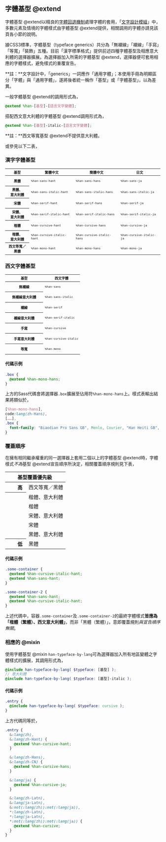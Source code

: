 
 字體基型 @extend <!-- #ziti_jixing_extend -->
---------
字體基型 @extend以精良的[字體回退機制](/manual/wenzisheji#ziti_huitui_jizhi)處理字體的套用，「[文字設計模組](/manual/wenzisheji)」中，多數元素及情境的字體樣式由字體基型 @extend提供，相關調用的字體亦請見該頁各小節的說明。

據CSS3標準，字體基型（<span lang='en'>typeface generics</span>）共分為「無襯線」「襯線」「手寫」「等寬」「裝飾」五種。目前「漢字標準格式」提供前述四種字體基型及相應意大利體的選擇器擴展。為選擇器加入所需的字體基型 @extend，選擇器便可套用相應的字體樣式，避免樣式的重覆宣告。

<div id='generics' class='info note'>

**註：**文字設計中，「generics」一詞應作「通用字體」；本使用手冊為明顯區分「字體」與「通用字體」，遂將後者統一稱作「基型」或「字體基型」，以為差異。
</div>

一般字體基型 @extend的調用形式為，

```scss
@extend %han-[基型]-[語言文字變體];
```

搭配西文意大利體的字體基型 @extend調用形式為，

```scss
@extend %han-[基型]-italic-[語言文字變體];
```

<div class='info note'>

**註：**西文等寬基型 @extend不提供意大利體。
</div>

或參見以下二表，

### 漢字字體基型
<table id='generics-extend'>
  <style scoped>
#generics-extend {
  font-size: .8em;
}
#generics-extend thead th:first-child {
  width: 6em;
}
#generics-extend tbody th {
  height: 3em;
}
  </style>
  <thead>
    <th>基型
    <th>繁體中文
    <th>簡體中文
    <th>日文
  </thead>
  <tr>
    <th>黑體
    <td><code>%han-sans-hant</code>
    <td><code>%han-sans-hans</code>
    <td><code>%han-sans-ja</code>
  <tr>
    <th>黑體、<br>意大利體
    <td><code>%han-sans-italic-hant</code>
    <td><code>%han-sans-italic-hans</code>
    <td><code>%han-sans-italic-ja</code>
  <tr>
    <th>宋體
    <td><code>%han-serif-hant</code>
    <td><code>%han-serif-hans</code>
    <td><code>%han-serif-ja</code>
  <tr>
    <th>宋體、<br>意大利體
    <td><code>%han-serif-italic-hant</code>
    <td><code>%han-serif-italic-hans</code>
    <td><code>%han-serif-italic-ja</code>
  <tr>
    <th>楷體
    <td><code>%han-cursive-hant</code>
    <td><code>%han-cursive-hans</code>
    <td><code>%han-cursive-ja</code>
  <tr>
    <th>楷體、<br>意大利體
    <td><code>%han-cursive-italic-hant</code>
    <td><code>%han-cursive-italic-hans</code>
    <td><code>%han-cursive-italic-ja</code>
  <tr>
    <th>西文等寬／<br>黑體
    <td><code>%han-mono-hant</code>
    <td><code>%han-mono-hans</code>
    <td><code>%han-mono-ja</code>
</table>

### 西文字體基型
<table id='generics-extend-western'>
  <style scoped>
#generics-extend-western {
  font-size: .8em;
}
#generics-extend-western thead th:first-child {
  width: 10em;
}
#generics-extend-western tbody th {
  height: 3em;
}
  </style>
  <thead>
    <th>基型
    <th>西文字體
  </thead>
  <tr>
    <th>無襯線
    <td><code>%han-sans</code>
  <tr>
    <th>無襯線意大利體
    <td><code>%han-sans-italic</code>
  <tr>
    <th>襯線
    <td><code>%han-serif</code>
  <tr>
    <th>襯線意大利體
    <td><code>%han-serif-italic</code>
  <tr>
    <th>手寫
    <td><code>%han-cursive</code>
  <tr>
    <th>手寫意大利體
    <td><code>%han-cursive-italic</code>
  <tr>
    <th>等寬
    <td><code>%han-mono</code>
</table>

#### 代碼示例

```scss
.box {
  @extend %han-mono-hans;
}
```

上方的Sass代碼會將選擇器`.box`擴展至佔用符`%han-mono-hans`上。樣式表輸出結果將類似於，


```css
[%han-mono-hans],
code:lang(zh-Hans),
[……],
.box {
  font-family: "Biaodian Pro Sans GB", Menlo, Courier, "Han Heiti GB", monospace, monospace, sans-serif
}
```

### 覆蓋順序 <!-- #ziti_jixing_extend-fugai_shunxu --> 
在擁有相同繼承權重的同一選擇器上套用二個以上的字體基型 @extend時，字體樣式*不為*基型 @extend宣告順序所決定，相關覆蓋順序規則見下表，

<table id='generic-extend-order'>
  <style scoped>
#generic-extend-order {
  width: 13em;
}
#generic-extend-order tr {
  border-bottom: 0 !important;
}
#generic-extend-order tr th {
  text-align: right;
  padding-right: .75em;
  width: 3em;
}
#generic-extend-order thead th:only-child {
  text-align: center;
}
  </style>
  <thead> 
    <th colspan='2'>基型覆蓋優先級
  </thead>
  <tr>
    <th>高  
    <td>西文等寬／黑體
  <tr>
    <th rowspan='5'>
    <td>楷體、意大利體
  <tr>
    <td>楷體
  <tr>
    <td>宋體、意大利體
  <tr>
    <td>宋體
  <tr>
    <td>黑體、意大利體
  <tr>
    <th>低
    <td>黑體
</table>

#### 代碼示例
```scss
.some-container {
  @extend %han-cursive-italic-hant;
  @extend %han-sans-hant;
}

.some-container-2 {
  @extend %han-sans-hant;
  @extend %han-cursive-italic-hant;
}
```

上述代碼中，容器`.some-container`及`.some-container-2`的最終字體樣式**皆應為「楷體（繁體）、西文意大利體」**，而非「黑體（繁體）」，意即覆蓋規則*與宣告順序無關*。

### 相應的 @mixin <!-- #ziti_jixing_extend-xiangying_de_mixin -->
使用字體基型 @mixin `han-typeface-by-lang`可為選擇器加入所有地區變體之字體樣式的擴展，其調用形式為，

```scss
@include han-typeface-by-lang( $typeface: [基型] );
// 意大利體
@include han-typeface-by-lang( $typeface: [基型]-italic );
```

#### 代碼示例
```scss
.entry {
  @include han-typeface-by-lang( $typeface: cursive );
}
```
上方代碼同等於，

```scss
.entry {
  &:lang(zh),
  &:lang(zh-Hant) {
    @extend %han-cursive-hant;
  }

  &:lang(zh-Hans),
  &:lang(zh-CN) {
    @extend %han-cursive-hans;
  }

  &:lang(ja) {
    @extend %han-cursive-ja;
  }

  &:lang(zh-Latn),
  &:lang(ja-Latn),
  &:not(:lang(zh)):not(:lang(ja)),
  *:lang(zh-Latn),
  *:lang(ja-Latn),
  *:not(:lang(zh)):not(:lang(ja)) {
    @extend %han-cursive;
  }
}
```
